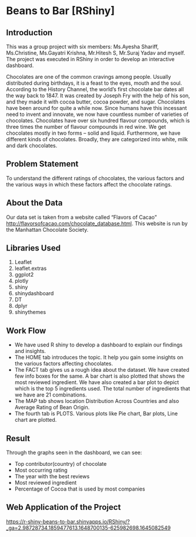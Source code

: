 # Beans to Bar [RShiny]


## Introduction
This was a group project with six members: Ms.Ayesha Shariff, Ms.Christine, Ms.Gayatri Krishna, Mr.Hitesh S, Mr.Suraj Yadav and myself. The project was executed in RShiny in order to develop an interactive dashboard. 

Chocolates are one of the common cravings among people. Usually distributed during birthdays, it is a feast to the eyes, mouth and the soul. According to the History Channel, the world’s first chocolate bar dates all the way back to 1847. It was created by Joseph Fry with the help of his son, and they made it with cocoa butter, cocoa powder, and sugar. Chocolates have been around for quite a while now. Since humans have this incessant need to invent and innovate, we now have countless number of varieties of chocolates. Chocolates have over six hundred flavour compounds, which is three times the number of flavour compounds in red wine. We get chocolates mostly in two forms – solid and liquid. Furthermore, we have different kinds of chocolates. Broadly, they are categorized into white, milk and dark chocolates.

## Problem Statement 

To understand the different ratings of chocolates, the various factors and the various ways in which these factors affect the chocolate ratings.


## About the Data

Our data set is taken from a website called “Flavors of Cacao” http://flavorsofcacao.com/chocolate_database.html. This website is run by the Manhattan Chocolate Society.

## Libraries Used

1. Leaflet
2. leaflet.extras
3. ggplot2
4. plotly
5. shiny
6. shinydashboard
7. DT
8. dplyr
9. shinythemes

## Work Flow
- We have used R shiny to develop a dashboard to explain our findings and insights.
- The HOME tab introduces the topic. It help you gain some insights on the various factors affecting chocolates. 
- The FACT tab gives us a rough idea about the dataset. We have created few info boxes for the same. A bar chart is also plotted that shows the most reviewed ingredient. We have also created a bar plot to depict which is the top 5 ingredients used. The total number of ingredients that we have are 21 combinations.
- The MAP tab shows location Distribution Across Countries and also Average Rating of Bean Origin. 
- The fourth tab is PLOTS. Various plots like Pie chart, Bar plots, Line chart are plotted.


## Result
Through the graphs seen in the dashboard, we can see: 
- Top contributor(country) of chocolate
- Most occurring rating
- The year with the best reviews
- Most reviewed ingredient
- Percentage of Cocoa that is used by most companies


## Web Application of the Project
https://r-shiny-beans-to-bar.shinyapps.io/RShiny/?_ga=2.98728734.1859477613.1648700135-625982698.1645082549
